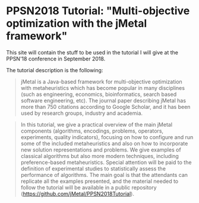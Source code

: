 # PPSN2018 Tutorial: "Multi-objective optimization with the jMetal framework"

This site will contain the stuff to be used in the tutorial I will give at the PPSN'18 conference in September 2018. 

The tutorial description is the following:

> jMetal is a Java-based framework for multi-objective optimization with metaheuristics which has become popular in many disciplines (such as engineering, economics, bioinformatics, search based software engineering, etc). The journal paper describing jMetal has more than 750 citations according to Google Scholar, and it has been used by research groups, industry and academia. 

> In this tutorial, we give a practical overview of the main jMetal components (algorithms, encodings, problems, operators, experiments, quality indicators), focusing on how to configure and run some of the included metaheuristics and also on how to incorporate new solution representations and problems. We give examples of classical algorithms but also more modern techniques, including preference-based metaheuristics. Special attention will be paid to the definition of experimental studies to statistically assess the performance of algorithms. The main goal is that the attendants can replicate all the examples presented, and the material needed to follow the tutorial will be available in a public repository (https://github.com/jMetal/PPSN2018Tutorial).
